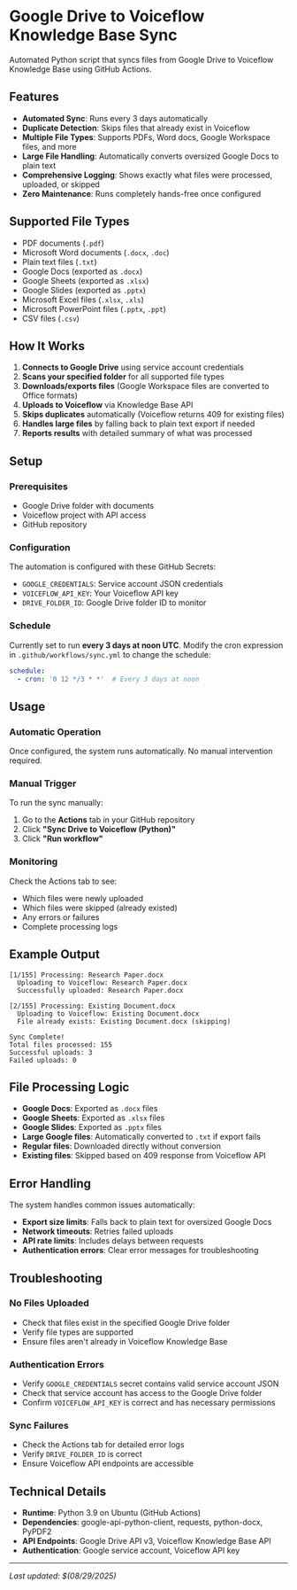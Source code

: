 # Google Drive to Voiceflow Knowledge Base Sync

Automated Python script that syncs files from Google Drive to Voiceflow Knowledge Base using GitHub Actions.

## Features

- **Automated Sync**: Runs every 3 days automatically
- **Duplicate Detection**: Skips files that already exist in Voiceflow
- **Multiple File Types**: Supports PDFs, Word docs, Google Workspace files, and more
- **Large File Handling**: Automatically converts oversized Google Docs to plain text
- **Comprehensive Logging**: Shows exactly what files were processed, uploaded, or skipped
- **Zero Maintenance**: Runs completely hands-free once configured

## Supported File Types

- PDF documents (`.pdf`)
- Microsoft Word documents (`.docx`, `.doc`)
- Plain text files (`.txt`)
- Google Docs (exported as `.docx`)
- Google Sheets (exported as `.xlsx`)
- Google Slides (exported as `.pptx`)
- Microsoft Excel files (`.xlsx`, `.xls`)
- Microsoft PowerPoint files (`.pptx`, `.ppt`)
- CSV files (`.csv`)

## How It Works

1. **Connects to Google Drive** using service account credentials
2. **Scans your specified folder** for all supported file types
3. **Downloads/exports files** (Google Workspace files are converted to Office formats)
4. **Uploads to Voiceflow** via Knowledge Base API
5. **Skips duplicates** automatically (Voiceflow returns 409 for existing files)
6. **Handles large files** by falling back to plain text export if needed
7. **Reports results** with detailed summary of what was processed

## Setup

### Prerequisites
- Google Drive folder with documents
- Voiceflow project with API access
- GitHub repository

### Configuration
The automation is configured with these GitHub Secrets:
- `GOOGLE_CREDENTIALS`: Service account JSON credentials
- `VOICEFLOW_API_KEY`: Your Voiceflow API key  
- `DRIVE_FOLDER_ID`: Google Drive folder ID to monitor

### Schedule
Currently set to run **every 3 days at noon UTC**. Modify the cron expression in `.github/workflows/sync.yml` to change the schedule:

```yaml
schedule:
  - cron: '0 12 */3 * *'  # Every 3 days at noon
```

## Usage

### Automatic Operation
Once configured, the system runs automatically. No manual intervention required.

### Manual Trigger
To run the sync manually:
1. Go to the **Actions** tab in your GitHub repository
2. Click **"Sync Drive to Voiceflow (Python)"**
3. Click **"Run workflow"**

### Monitoring
Check the Actions tab to see:
- Which files were newly uploaded
- Which files were skipped (already existed)
- Any errors or failures
- Complete processing logs

## Example Output

```
[1/155] Processing: Research Paper.docx
  Uploading to Voiceflow: Research Paper.docx
  Successfully uploaded: Research Paper.docx

[2/155] Processing: Existing Document.docx
  Uploading to Voiceflow: Existing Document.docx
  File already exists: Existing Document.docx (skipping)

Sync Complete!
Total files processed: 155
Successful uploads: 3
Failed uploads: 0
```

## File Processing Logic

- **Google Docs**: Exported as `.docx` files
- **Google Sheets**: Exported as `.xlsx` files  
- **Google Slides**: Exported as `.pptx` files
- **Large Google files**: Automatically converted to `.txt` if export fails
- **Regular files**: Downloaded directly without conversion
- **Existing files**: Skipped based on 409 response from Voiceflow API

## Error Handling

The system handles common issues automatically:
- **Export size limits**: Falls back to plain text for oversized Google Docs
- **Network timeouts**: Retries failed uploads
- **API rate limits**: Includes delays between requests
- **Authentication errors**: Clear error messages for troubleshooting

## Troubleshooting

### No Files Uploaded
- Check that files exist in the specified Google Drive folder
- Verify file types are supported
- Ensure files aren't already in Voiceflow Knowledge Base

### Authentication Errors
- Verify `GOOGLE_CREDENTIALS` secret contains valid service account JSON
- Check that service account has access to the Google Drive folder
- Confirm `VOICEFLOW_API_KEY` is correct and has necessary permissions

### Sync Failures
- Check the Actions tab for detailed error logs
- Verify `DRIVE_FOLDER_ID` is correct
- Ensure Voiceflow API endpoints are accessible

## Technical Details

- **Runtime**: Python 3.9 on Ubuntu (GitHub Actions)
- **Dependencies**: google-api-python-client, requests, python-docx, PyPDF2
- **API Endpoints**: Google Drive API v3, Voiceflow Knowledge Base API
- **Authentication**: Google service account, Voiceflow API key

---

*Last updated: $(08/29/2025)*
